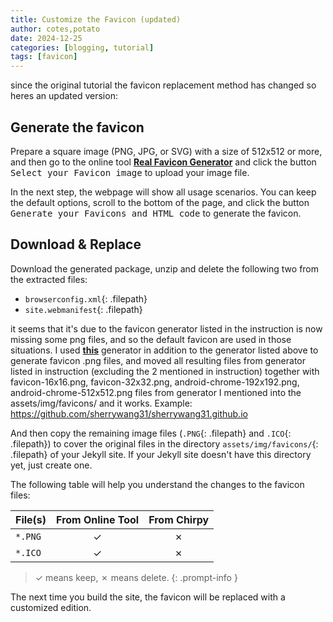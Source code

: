 ```yaml
---
title: Customize the Favicon (updated)
author: cotes,potato
date: 2024-12-25
categories: [blogging, tutorial]
tags: [favicon]
---
```

since the original tutorial the favicon replacement method has changed so heres an updated version:

## Generate the favicon

Prepare a square image (PNG, JPG, or SVG) with a size of 512x512 or more, and then go to the online tool [**Real Favicon Generator**](https://realfavicongenerator.net/) and click the button <kbd>Select your Favicon image</kbd> to upload your image file.

In the next step, the webpage will show all usage scenarios. You can keep the default options, scroll to the bottom of the page, and click the button <kbd>Generate your Favicons and HTML code</kbd> to generate the favicon.

## Download & Replace

Download the generated package, unzip and delete the following two from the extracted files:

- `browserconfig.xml`{: .filepath}
- `site.webmanifest`{: .filepath}

it seems that it's due to the favicon generator listed in the instruction is now missing some png files, and so the default favicon are used in those situations. I used [**this**](https://favicon.io/favicon-converter/)  generator in addition to the generator listed above to generate favicon .png files, and moved all resulting files from generator listed in instruction (excluding the 2 mentioned in instruction) together with favicon-16x16.png, favicon-32x32.png, android-chrome-192x192.png, android-chrome-512x512.png files from generator I mentioned into the assets/img/favicons/ and it works. Example: https://github.com/sherrywang31/sherrywang31.github.io

And then copy the remaining image files (`.PNG`{: .filepath} and `.ICO`{: .filepath}) to cover the original files in the directory `assets/img/favicons/`{: .filepath} of your Jekyll site. If your Jekyll site doesn't have this directory yet, just create one.

The following table will help you understand the changes to the favicon files:

| File(s)             | From Online Tool                  | From Chirpy |
|---------------------|:---------------------------------:|:-----------:|
| `*.PNG`             | ✓                                 | ✗           |
| `*.ICO`             | ✓                                 | ✗           |


<!-- markdownlint-disable-next-line -->
>  ✓ means keep, ✗ means delete.
{: .prompt-info }

The next time you build the site, the favicon will be replaced with a customized edition.
